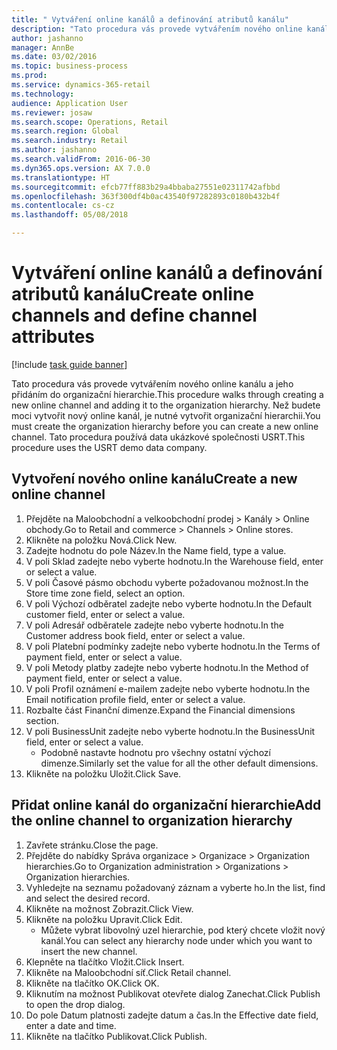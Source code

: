 ```yaml
--- 
title: " Vytváření online kanálů a definování atributů kanálu"
description: "Tato procedura vás provede vytvářením nového online kanálu a jeho přidáním do organizační hierarchie."
author: jashanno
manager: AnnBe
ms.date: 03/02/2016
ms.topic: business-process
ms.prod: 
ms.service: dynamics-365-retail
ms.technology: 
audience: Application User
ms.reviewer: josaw
ms.search.scope: Operations, Retail
ms.search.region: Global
ms.search.industry: Retail
ms.author: jashanno
ms.search.validFrom: 2016-06-30
ms.dyn365.ops.version: AX 7.0.0
ms.translationtype: HT
ms.sourcegitcommit: efcb77ff883b29a4bbaba27551e02311742afbbd
ms.openlocfilehash: 363f300df4b0ac43540f97282893c0180b432b4f
ms.contentlocale: cs-cz
ms.lasthandoff: 05/08/2018

---
```

# <a name="create-online-channels-and-define-channel-attributes"></a><span data-ttu-id="5ea55-103"> Vytváření online kanálů a definování atributů kanálu</span><span class="sxs-lookup"><span data-stu-id="5ea55-103">Create online channels and define channel attributes</span></span>

[!include [task guide banner](../includes/task-guide-banner.md)]

<span data-ttu-id="5ea55-104">Tato procedura vás provede vytvářením nového online kanálu a jeho přidáním do organizační hierarchie.</span><span class="sxs-lookup"><span data-stu-id="5ea55-104">This procedure walks through creating a new online channel and adding it to the organization hierarchy.</span></span> <span data-ttu-id="5ea55-105">Než budete moci vytvořit nový online kanál, je nutné vytvořit organizační hierarchii.</span><span class="sxs-lookup"><span data-stu-id="5ea55-105">You must create the organization hierarchy before you can create a new online channel.</span></span> <span data-ttu-id="5ea55-106">Tato procedura používá data ukázkové společnosti USRT.</span><span class="sxs-lookup"><span data-stu-id="5ea55-106">This procedure uses the USRT demo data company.</span></span>


## <a name="create-a-new-online-channel"></a><span data-ttu-id="5ea55-107">Vytvoření nového online kanálu</span><span class="sxs-lookup"><span data-stu-id="5ea55-107">Create a new online channel</span></span>
1. <span data-ttu-id="5ea55-108">Přejděte na Maloobchodní a velkoobchodní prodej > Kanály > Online obchody.</span><span class="sxs-lookup"><span data-stu-id="5ea55-108">Go to Retail and commerce > Channels > Online stores.</span></span>
2. <span data-ttu-id="5ea55-109">Klikněte na položku Nová.</span><span class="sxs-lookup"><span data-stu-id="5ea55-109">Click New.</span></span>
3. <span data-ttu-id="5ea55-110">Zadejte hodnotu do pole Název.</span><span class="sxs-lookup"><span data-stu-id="5ea55-110">In the Name field, type a value.</span></span>
4. <span data-ttu-id="5ea55-111">V poli Sklad zadejte nebo vyberte hodnotu.</span><span class="sxs-lookup"><span data-stu-id="5ea55-111">In the Warehouse field, enter or select a value.</span></span>
5. <span data-ttu-id="5ea55-112">V poli Časové pásmo obchodu vyberte požadovanou možnost.</span><span class="sxs-lookup"><span data-stu-id="5ea55-112">In the Store time zone field, select an option.</span></span>
6. <span data-ttu-id="5ea55-113">V poli Výchozí odběratel zadejte nebo vyberte hodnotu.</span><span class="sxs-lookup"><span data-stu-id="5ea55-113">In the Default customer field, enter or select a value.</span></span>
7. <span data-ttu-id="5ea55-114">V poli Adresář odběratele zadejte nebo vyberte hodnotu.</span><span class="sxs-lookup"><span data-stu-id="5ea55-114">In the Customer address book field, enter or select a value.</span></span>
8. <span data-ttu-id="5ea55-115">V poli Platební podmínky zadejte nebo vyberte hodnotu.</span><span class="sxs-lookup"><span data-stu-id="5ea55-115">In the Terms of payment field, enter or select a value.</span></span>
9. <span data-ttu-id="5ea55-116">V poli Metody platby zadejte nebo vyberte hodnotu.</span><span class="sxs-lookup"><span data-stu-id="5ea55-116">In the Method of payment field, enter or select a value.</span></span>
10. <span data-ttu-id="5ea55-117">V poli Profil oznámení e-mailem zadejte nebo vyberte hodnotu.</span><span class="sxs-lookup"><span data-stu-id="5ea55-117">In the Email notification profile field, enter or select a value.</span></span>
11. <span data-ttu-id="5ea55-118">Rozbalte část Finanční dimenze.</span><span class="sxs-lookup"><span data-stu-id="5ea55-118">Expand the Financial dimensions section.</span></span>
12. <span data-ttu-id="5ea55-119">V poli BusinessUnit zadejte nebo vyberte hodnotu.</span><span class="sxs-lookup"><span data-stu-id="5ea55-119">In the BusinessUnit field, enter or select a value.</span></span>
    * <span data-ttu-id="5ea55-120">Podobně nastavte hodnotu pro všechny ostatní výchozí dimenze.</span><span class="sxs-lookup"><span data-stu-id="5ea55-120">Similarly set the value for all the other default dimensions.</span></span>  
13. <span data-ttu-id="5ea55-121">Klikněte na položku Uložit.</span><span class="sxs-lookup"><span data-stu-id="5ea55-121">Click Save.</span></span>

## <a name="add-the-online-channel-to-organization-hierarchy"></a><span data-ttu-id="5ea55-122">Přidat online kanál do organizační hierarchie</span><span class="sxs-lookup"><span data-stu-id="5ea55-122">Add the online channel to organization hierarchy</span></span>
1. <span data-ttu-id="5ea55-123">Zavřete stránku.</span><span class="sxs-lookup"><span data-stu-id="5ea55-123">Close the page.</span></span>
2. <span data-ttu-id="5ea55-124">Přejděte do nabídky Správa organizace > Organizace > Organization hierarchies.</span><span class="sxs-lookup"><span data-stu-id="5ea55-124">Go to Organization administration > Organizations > Organization hierarchies.</span></span>
3. <span data-ttu-id="5ea55-125">Vyhledejte na seznamu požadovaný záznam a vyberte ho.</span><span class="sxs-lookup"><span data-stu-id="5ea55-125">In the list, find and select the desired record.</span></span>
4. <span data-ttu-id="5ea55-126">Klikněte na možnost Zobrazit.</span><span class="sxs-lookup"><span data-stu-id="5ea55-126">Click View.</span></span>
5. <span data-ttu-id="5ea55-127">Klikněte na položku Upravit.</span><span class="sxs-lookup"><span data-stu-id="5ea55-127">Click Edit.</span></span>
    * <span data-ttu-id="5ea55-128">Můžete vybrat libovolný uzel hierarchie, pod který chcete vložit nový kanál.</span><span class="sxs-lookup"><span data-stu-id="5ea55-128">You can select any hierarchy node under which you want to insert the new channel.</span></span>  
6. <span data-ttu-id="5ea55-129">Klepněte na tlačítko Vložit.</span><span class="sxs-lookup"><span data-stu-id="5ea55-129">Click Insert.</span></span>
7. <span data-ttu-id="5ea55-130">Klikněte na Maloobchodní síť.</span><span class="sxs-lookup"><span data-stu-id="5ea55-130">Click Retail channel.</span></span>
8. <span data-ttu-id="5ea55-131">Klikněte na tlačítko OK.</span><span class="sxs-lookup"><span data-stu-id="5ea55-131">Click OK.</span></span>
9. <span data-ttu-id="5ea55-132">Kliknutím na možnost Publikovat otevřete dialog Zanechat.</span><span class="sxs-lookup"><span data-stu-id="5ea55-132">Click Publish to open the drop dialog.</span></span>
10. <span data-ttu-id="5ea55-133">Do pole Datum platnosti zadejte datum a čas.</span><span class="sxs-lookup"><span data-stu-id="5ea55-133">In the Effective date field, enter a date and time.</span></span>
11. <span data-ttu-id="5ea55-134">Klikněte na tlačítko Publikovat.</span><span class="sxs-lookup"><span data-stu-id="5ea55-134">Click Publish.</span></span>


